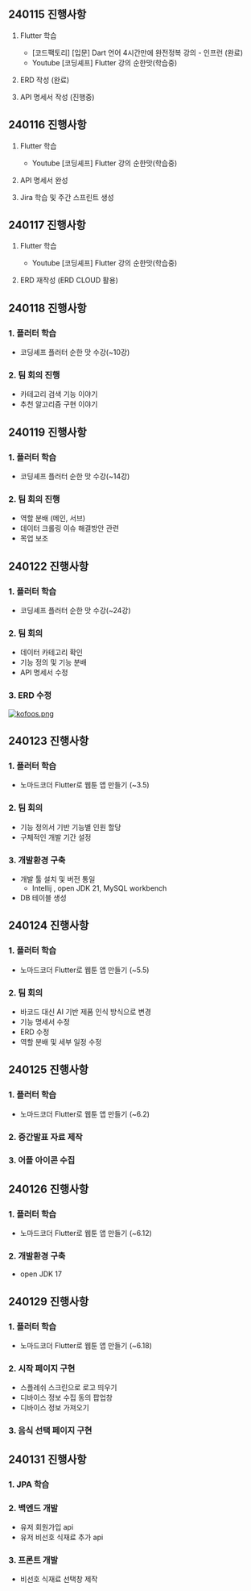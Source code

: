 ## 240115 진행사항

1. Flutter 학습
    - [코드팩토리] [입문] Dart 언어 4시간만에 완전정복 강의 - 인프런 (완료)<br>
    - Youtube [코딩셰프] Flutter 강의 순한맛(학습중)

2. ERD 작성 (완료)

3. API 명세서 작성 (진행중)

## 240116 진행사항

1. Flutter 학습
    - Youtube [코딩셰프] Flutter 강의 순한맛(학습중)

2. API 명세서 완성

3. Jira 학습 및 주간 스프린트 생성

## 240117 진행사항

1. Flutter 학습
    - Youtube [코딩셰프] Flutter 강의 순한맛(학습중)

2. ERD 재작성 (ERD CLOUD 활용)

## 240118 진행사항

### 1. 플러터 학습
- 코딩셰프 플러터 순한 맛 수강(~10강)
### 2. 팀 회의 진행
- 카테고리 검색 기능 이야기
- 추천 알고리즘 구현 이야기

## 240119 진행사항

### 1. 플러터 학습
- 코딩셰프 플러터 순한 맛 수강(~14강)
### 2. 팀 회의 진행
- 역할 분배 (메인, 서브)
- 데이터 크롤링 이슈 해결방안 관련
- 목업 보조 

## 240122 진행사항
### 1. 플러터 학습
- 코딩셰프 플러터 순한 맛 수강(~24강)
### 2. 팀 회의
- 데이터 카테고리 확인
- 기능 정의 및 기능 분배
- API 명세서 수정 

### 3. ERD 수정
[![kofoos.png](https://i.postimg.cc/59rvrwnH/kofoos.png)](https://postimg.cc/z3nVbRm5)

## 240123 진행사항
### 1. 플러터 학습
- 노마드코더 Flutter로 웹툰 앱 만들기 (~3.5)
### 2. 팀 회의
- 기능 정의서 기반 기능별 인원 할당
- 구체적인 개발 기간 설정
### 3. 개발환경 구축
- 개발 툴 설치 및 버전 통일
    - Intellij , open JDK 21, MySQL workbench
- DB 테이블 생성 

## 240124 진행사항
### 1. 플러터 학습
- 노마드코더 Flutter로 웹툰 앱 만들기 (~5.5)
### 2. 팀 회의
- 바코드 대신 AI 기반 제품 인식 방식으로 변경
- 기능 명세서 수정
- ERD 수정
- 역할 분배 및 세부 일정 수정

## 240125 진행사항
### 1. 플러터 학습
- 노마드코더 Flutter로 웹툰 앱 만들기 (~6.2)
### 2. 중간발표 자료 제작

### 3. 어플 아이콘 수집

## 240126 진행사항
### 1. 플러터 학습
- 노마드코더 Flutter로 웹툰 앱 만들기 (~6.12)
### 2. 개발환경 구축
 - open JDK 17

## 240129 진행사항
### 1. 플러터 학습
- 노마드코더 Flutter로 웹툰 앱 만들기 (~6.18)
### 2. 시작 페이지 구현
 - 스플레쉬 스크린으로 로고 띄우기
 - 디바이스 정보 수집 동의 팝업창
 - 디바이스 정보 가져오기
### 3. 음식 선택 페이지 구현


## 240131 진행사항
### 1. JPA 학습

### 2. 백엔드 개발
 - 유저 회원가입 api 
 - 유저 비선호 식재료 추가 api
### 3. 프론트 개발
 - 비선호 식재료 선택창 제작

